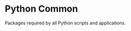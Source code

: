 # Python Common
Packages required by all Python scripts and applications.

<!--TOC-->
<!--ENDTOC-->

<!--ROLEVARS-->
<!--ENDROLEVARS-->
